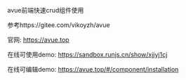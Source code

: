 avue前端快速crud组件使用

参考https://gitee.com/vikoyzh/avue

官网: https://avue.top

在线可使用demo:  https://sandbox.runjs.cn/show/xjjyj1cj

在线可编辑demo: https://avue.top/#/component/installation

